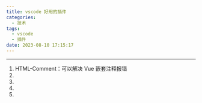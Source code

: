 ```yaml
---
title: vscode 好用的插件
categories:
  - 技术
tags:
  - vscode
  - 插件
date: 2023-08-10 17:15:17
---
```


---

1.  HTML-Comment：可以解决 Vue 嵌套注释报错
2.
3.
4.
5.

<!-- more -->
